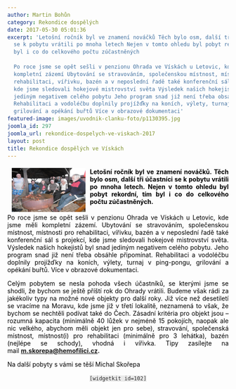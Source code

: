 ```yaml
---
author: Martin Bohůn
category: Rekondice dospělých
date: 2017-05-30 05:01:36
excerpt: 'Letošní ročník byl ve znamení nováčků Těch bylo osm, další tři účastníci
  se k pobytu vrátili po mnoha letech Nejen v tomto ohledu byl pobyt rekordní, tím
  byl i co do celkového počtu zúčastněných

  Po roce jsme se opět sešli v penzionu Ohrada ve Vískách u Letovic, kde jsme měli
  kompletní zázemí Ubytování se stravováním, společenskou místnost, místnosti pro
  rehabilitaci, vířivku, bazén a v neposlední řadě také konferenční sál s projekcí,
  kde jsme sledovali hokejové mistrovství světa Výsledek našich hokejistů byl snad
  jediným negativem celého pobytu Jeho program snad již není třeba obsáhle připomínat
  Rehabilitaci a vodoléčbu doplnily projížďky na koních, výlety, turnaj v ping-pongu,
  grilování a opékání buřtů Více v obrazové dokumentaci'
featured-image: images/uvodnik-clanku-foto/p1130395.jpg
joomla_id: 297
joomla_url: rekondice-dospelych-ve-viskach-2017
layout: post
title: Rekondice dospělých ve Vískách
---
```


<h4 style="text-align: justify;"><span style="color: #000000;"><img src="images/uvodnik-clanku-foto/p1130395.jpg" border="0" width="168" height="100" style="float: left; margin-left: 10px; margin-right: 10px;" />Letošní ročník byl ve znamení nováčků. Těch bylo osm, další tři účastníci se k pobytu vrátili po mnoha letech. Nejen v tomto ohledu byl pobyt rekordní, tím byl i co do celkového počtu zúčastněných.</span></h4>
<p style="text-align: justify;"><span style="color: #000000;">Po roce jsme se opět sešli v penzionu Ohrada ve Vískách u Letovic, kde jsme měli kompletní zázemí. Ubytování se stravováním, společenskou místnost, místnosti pro rehabilitaci, vířivku, bazén a v neposlední řadě také konferenční sál s projekcí, kde jsme sledovali hokejové mistrovství světa. Výsledek našich hokejistů byl snad jediným negativem celého pobytu. Jeho program snad již není třeba obsáhle připomínat. Rehabilitaci a vodoléčbu doplnily projížďky na koních, výlety, turnaj v ping-pongu, grilování a opékání buřtů. Více v obrazové dokumentaci.</span></p>

<p style="text-align: justify;"><span style="color: #000000;">Celým pobytem se nesla pohoda všech účastníků, se kterými jsme se shodli, že bychom se ještě příští rok do Ohrady vrátili. Budeme však rádi za jakékoliv typy na možné nové objekty pro další roky. Již více než desetiletí se vracíme na Moravu, kde jsme již v třetí lokalitě, neznamená to však, že bychom se nechtěli podívat také do Čech. Zásadní kritéria pro objekt jsou – rozumná kapacita (minimálně 40 lůžek v nejméně 15 pokojích, naopak ale nic velkého, abychom měli objekt jen pro sebe), stravování, společenská místnost, místnost(i) pro rehabilitaci (minimálně pro 3 lehátka), bazén (nejlépe se schody), vhodná i vířivka. Tipy zasílejte na mai</span>l <strong><a href="mailto:m.skorepa@hemofilici.cz" target="_blank">m.skorepa@hemofilici.cz</a>.</strong></p>
<p><span style="color: #000000;">Na další pobyty s vámi se těší Michal Skořepa</span></p>
<p style="text-align: center;"><span style="color: #000000;"><span style="color: #2c2c2c; font-family: monospace; font-size: 12px; font-style: normal; font-variant-ligatures: normal; font-variant-caps: normal; font-weight: normal; letter-spacing: normal; orphans: 2; text-align: left; text-indent: 0px; text-transform: none; white-space: normal; widows: 2; word-spacing: 0px; -webkit-text-stroke-width: 0px; background-color: #eaeaea; text-decoration-style: initial; text-decoration-color: initial; display: inline !important; float: none;">[widgetkit id=102]</span><br /></span></p>